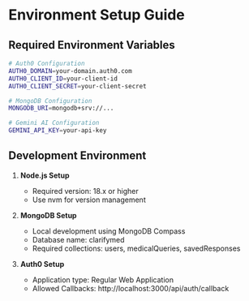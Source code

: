 # Environment Setup Guide

## Required Environment Variables

```bash
# Auth0 Configuration
AUTH0_DOMAIN=your-domain.auth0.com
AUTH0_CLIENT_ID=your-client-id
AUTH0_CLIENT_SECRET=your-client-secret

# MongoDB Configuration
MONGODB_URI=mongodb+srv://...

# Gemini AI Configuration
GEMINI_API_KEY=your-api-key
```

## Development Environment

1. **Node.js Setup**
   - Required version: 18.x or higher
   - Use nvm for version management

2. **MongoDB Setup**
   - Local development using MongoDB Compass
   - Database name: clarifymed
   - Required collections: users, medicalQueries, savedResponses

3. **Auth0 Setup**
   - Application type: Regular Web Application
   - Allowed Callbacks: http://localhost:3000/api/auth/callback